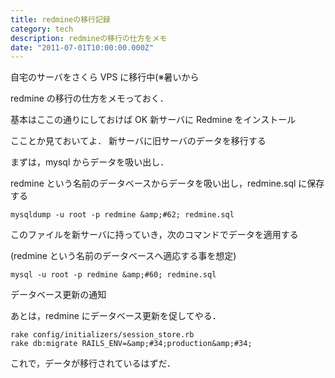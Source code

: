 ```yaml
---
title: redmineの移行記録
category: tech
description: redmineの移行の仕方をメモ
date: "2011-07-01T10:00:00.000Z"
---
```


自宅のサーバをさくら VPS に移行中(※暑いから

redmine の移行の仕方をメモっておく．

基本はここの通りにしておけば OK
新サーバに Redmine をインストール

こことか見ておいてよ．
新サーバに旧サーバのデータを移行する

まずは，mysql からデータを吸い出し．

redmine という名前のデータベースからデータを吸い出し，redmine.sql に保存する

```
mysqldump -u root -p redmine &amp;#62; redmine.sql
```

このファイルを新サーバに持っていき，次のコマンドでデータを適用する

(redmine という名前のデータベースへ適応する事を想定)

```
mysql -u root -p redmine &amp;#60; redmine.sql
```

データベース更新の通知

あとは，redmine にデータベース更新を促してやる．

```
rake config/initializers/session_store.rb
rake db:migrate RAILS_ENV=&amp;#34;production&amp;#34;
```

これで，データが移行されているはずだ．
